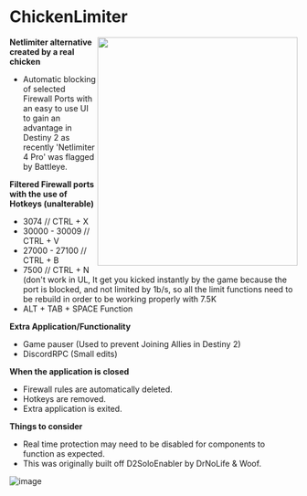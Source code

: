 # ChickenLimiter
<img src="https://i.ibb.co/h2F30LT/1-2-minecraft-chicken-png.png" width="350" height="400" align="right" />

**Netlimiter alternative created by a real chicken**
- Automatic blocking of selected Firewall Ports with an easy to use UI to gain an advantage in Destiny 2 as recently 'Netlimiter 4 Pro' was flagged by Battleye.

**Filtered Firewall ports with the use of Hotkeys (unalterable)**
- 3074 // CTRL + X
- 30000 - 30009 // CTRL + V
- 27000 - 27100 // CTRL + B
- 7500 // CTRL + N (don't work in UL, It get you kicked instantly by the game because the port is blocked, and not limited by 1b/s, so all the limit functions need to be rebuild in order to be working properly with 7.5K
- ALT + TAB + SPACE Function

**Extra Application/Functionality**
- Game pauser (Used to prevent Joining Allies in Destiny 2)
- DiscordRPC (Small edits)

**When the application is closed**
- Firewall rules are automatically deleted.
- Hotkeys are removed.
- Extra application is exited.

**Things to consider**
- Real time protection may need to be disabled for components to function as expected.
- This was originally built off D2SoloEnabler by DrNoLife & Woof.

![image](https://user-images.githubusercontent.com/120452681/209246501-3cb7b93e-5aff-4cff-be30-ffaecb92fc8c.png)
